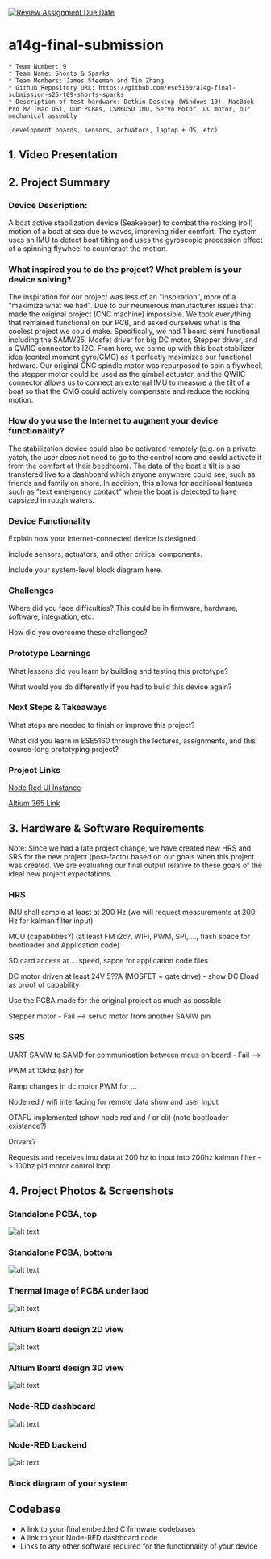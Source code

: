 [![Review Assignment Due Date](https://classroom.github.com/assets/deadline-readme-button-22041afd0340ce965d47ae6ef1cefeee28c7c493a6346c4f15d667ab976d596c.svg)](https://classroom.github.com/a/AlBFWSQg)
# a14g-final-submission

    * Team Number: 9
    * Team Name: Shorts & Sparks
    * Team Members: James Steeman and Tim Zhang
    * Github Repository URL: https://github.com/ese5160/a14g-final-submission-s25-t09-shorts-sparks
    * Description of test hardware: Detkin Desktop (Windows 10), MacBook Pro M2 (Mac OS), Our PCBAs, LSM6DSO IMU, Servo Motor, DC motor, our mechanical assembly
    
    (development boards, sensors, actuators, laptop + OS, etc) 

## 1. Video Presentation

## 2. Project Summary

### Device Description:  

A boat active stabilization device (Seakeeper) to combat the rocking (roll) motion of a boat at sea due to waves, improving rider comfort. The system uses an IMU to detect boat tilting and uses the gyroscopic precession effect of a spinning flywheel to counteract the motion.

### What inspired you to do the project? What problem is your device solving?

The inspiration for our project was less of an "inspiration", more of a "maximize what we had". Due to our neumerous manufacturer issues that made the original project (CNC machine) impossible. We took everything that remained functional on our PCB, and asked ourselves what is the coolest project we could make. Specifically, we had 1 board semi functional including the SAMW25, Mosfet driver for big DC motor, Stepper driver, and a QWIIC connector to I2C. From here, we came up with this boat stabilizer idea (control moment gyro/CMG) as it perfectly maximizes our functional hrdware. Our original CNC spindle motor was repurposed to spin a flywheel, the stepper motor could be used as the gimbal actuator, and the QWIIC connector allows us to connect an external IMU to measure a the tilt of a boat so that the CMG could actively compensate and reduce the rocking motion. 


### How do you use the Internet to augment your device functionality?

The stabilization device could also be activated remotely (e.g. on a private yatch, the user does not need to go to the control room and could activate it from the comfort of their beedroom). The data of the boat's tilt is also transfered live to a dashboard which anyone anywhere could see, such as friends and family on shore. In addition, this allows for additional features such as "text emergency contact" when the boat is detected to have capsized in rough waters.

### Device Functionality

Explain how your Internet-connected device is designed

Include sensors, actuators, and other critical components.

Include your system-level block diagram here.

### Challenges

Where did you face difficulties? This could be in firmware, hardware, software, integration, etc.

How did you overcome these challenges?

### Prototype Learnings

What lessons did you learn by building and testing this prototype?

What would you do differently if you had to build this device again?

### Next Steps & Takeaways

What steps are needed to finish or improve this project?

What did you learn in ESE5160 through the lectures, assignments, and this course-long prototyping project?

### Project Links

[Node Red UI Instance](http://172.190.141.169:1880/ui/#!/0?socketid=IxHLWtM_3o6IbezjAABr)

[Altium 365 Link](https://upenn-eselabs.365.altium.com/designs/DDC6BC9F-ABAE-498F-8839-63F1F02EF066)

## 3. Hardware & Software Requirements

Note: Since we had a late project change, we have created new HRS and SRS for the new project (post-facto) based on our goals when this project was created. We are evaluating our final output relative to these goals of the ideal new project expectations.

### HRS

IMU shall sample at least at 200 Hz (we will request measurements at 200 Hz for kalman filter input)

MCU (capabilities?) (at least FM i2c?, WIFI, PWM, SPI, ..., flash space for bootloader and Application code)

SD card access at ... speed, sapce for application code files

DC motor driven at least 24V 5??A (MOSFET + gate drive) - show DC Eload as proof of capability

Use the PCBA made for the original project as much as possible

Stepper motor - Fail --> servo motor from another SAMW pin

### SRS

UART SAMW to SAMD for communication between mcus on board - Fail -->

PWM at 10khz (ish) for 

Ramp changes in dc motor PWM for ...

Node red / wifi interfacing for remote data show and user input

OTAFU implemented (show node red and / or cli) (note bootloader existance?)

Drivers?

Requests and receives imu data at 200 hz to input into 200hz kalman filter -> 100hz pid motor control loop


## 4. Project Photos & Screenshots

### Standalone PCBA, top

![alt text](images/pcba_top.png)

### Standalone PCBA, bottom

![alt text](images/pcba_bottom.png)

### Thermal Image of PCBA under laod

![alt text](images/pcba_load_thermal.png)

### Altium Board design 2D view

![alt text](images/2d_altium.png)

### Altium Board design 3D view

![alt text](images/3d_altium.png)

### Node-RED dashboard

![alt text](images/node_red_dashboard.png)

### Node-RED backend

![alt text](images/node_red_backend.png)

### Block diagram of your system



## Codebase

- A link to your final embedded C firmware codebases
- A link to your Node-RED dashboard code
- Links to any other software required for the functionality of your device

